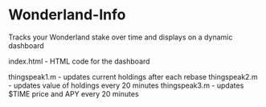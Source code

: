# Wonderland-Info

Tracks your Wonderland stake over time and displays on a dynamic dashboard

index.html  -  HTML code for the dashboard

thingspeak1.m  -  updates current holdings after each rebase
thingspeak2.m  -  updates value of holdings every 20 minutes
thingspeak3.m  -  updates $TIME price and APY every 20 minutes
